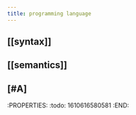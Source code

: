 ```yaml
---
title: programming language
---
```

## [[syntax]]
## [[semantics]]
## [#A]
:PROPERTIES:
:todo: 1610616580581
:END:
##
